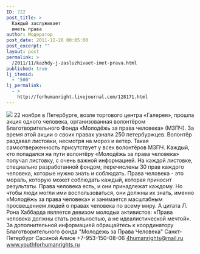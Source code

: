 ```yaml
---
ID: 722
post_title: >
  Каждый заслуживает
  иметь права
author: Модератор
post_date: 2011-11-28 00:05:00
post_excerpt: ""
layout: post
permalink: >
  /2011/11/kazhdy-j-zasluzhivaet-imet-prava.html
published: true
lj_itemid:
  - "500"
lj_permalink:
  - >
    http://forhumanright.livejournal.com/128171.html
---
```

<img src="http://cs5338.vk.com/u132145096/132409092/x_5b26039f.jpg" /> 22 ноября в Петербурге, возле торгового центра «Галерея», прошла акция одного человека, организованная волонтёром Благотворительного Фонда «Молодёжь за права человека» (МЗПЧ). За время этой акции о своих правах узнали 250 петербуржцев.
Волонтёр раздавал листовки, несмотря на мороз и ветер. Такая самоотверженность присутствует у всех волонтёров МЗПЧ. Каждый, кто попадался на пути волонтёру «Молодёжь за права человека» получал листовку, с очень важной информацией. На каждой листовке, специально разработанной фондом, перечислены 30 прав каждого человека, которые нужно знать и соблюдать. Права человека - это мораль, которую может соблюдать каждый, которая приносит результаты. Права человека есть, и они принадлежат каждому. Но чтобы люди могли ими воспользоваться, они должны их знать, именно «Молодёжь за права человека» и занимается масштабным просвещением людей о правах человека по всему миру. А цитата Л. Рона Хаббарда является девизом молодых активистов: «Права человека должны стать реальностью, а не идеалистической мечтой».
За дополнительной информацией обращайтесь к координатору
Благотворительного фонда
"Молодежь за Права Человека" Санкт-Петербург 
Сасиной Алисе 
+7-953-150-08-06 
4humanrights@mail.ru
www.youthforhumanrights.ru